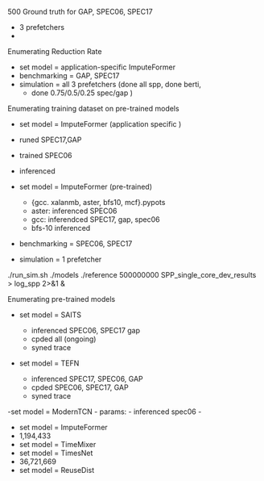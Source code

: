 500 Ground truth for GAP, SPEC06, SPEC17
- 3 prefetchers
-
Enumerating Reduction Rate
- set model = application-specific ImputeFormer
- benchmarking = GAP, SPEC17
- simulation = all 3 prefetchers (done all spp, done berti,
	- done 0.75/0.5/0.25 spec/gap )

Enumerating training dataset on pre-trained models
- set model = ImputeFormer (application specific	)
- runed SPEC17,GAP
- trained SPEC06
- inferenced

- set model = ImputeFormer (pre-trained)
	- {gcc. xalanmb, aster, bfs10, mcf}.pypots	
	- aster: inferenced  SPEC06
	- gcc: inferendced SPEC17, gap, spec06
	- bfs-10 inferenced
- benchmarking = SPEC06, SPEC17
- simulation = 1 prefetcher

./run_sim.sh ./models ./reference 500000000 SPP_single_core_dev_results > log_spp 2>&1 &

Enumerating pre-trained models
- set model = SAITS
	- inferenced SPEC06, SPEC17 gap
	- cpded all (ongoing)
	- syned trace

- set model = TEFN
	- inferenced SPEC17, SPEC06, GAP
	- cpded SPEC06, SPEC17, GAP
	- syned trace

-set model = ModernTCN
	- params: 
	- inferenced spec06
	- 
- set model = ImputeFormer 
- 1,194,433
- set model = TimeMixer
- set model = TimesNet
- 36,721,669
- set model = ReuseDist
<!--stackedit_data:
eyJoaXN0b3J5IjpbLTI2Mjg5MDY4NiwtMTQ5ODQ2NTk4MCwtMT
YzODA0NTU5MywtMTkzNzQ3NDY3OCwxOTY5NDI4NDgsMTA0NjQw
OTg5NCwtMTQ2NjI1MjI0MSwtMTM0NzIzNDMwOSwtMjA0MDkzNT
c2MywyMTE1MjEwODQ4LDE2OTY3MzY5NjgsLTkxNTg1ODAzMSwt
NTA3Njg3ODY0LC0xNjI2NDQyOTU0LC04NDA2NDcwMjcsMTg5ND
IwMDUyMSwxNjQxMDI2MjMyLDE3MTU3NTk0MDksMTk2MzMwOTg2
OSwtODI4MzExNTEzXX0=
-->
